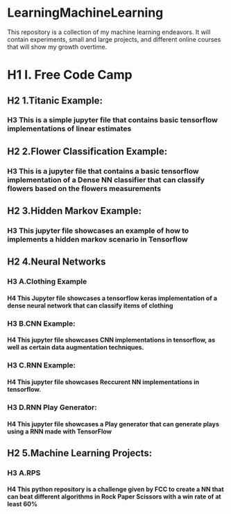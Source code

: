 # LearningMachineLearning
This repository is a collection of my machine learning endeavors. It will contain experiments, small and large projects, and different online courses that will show my growth overtime.

# H1 I. Free Code Camp

## H2  1.Titanic Example:
  
### H3    This is a simple jupyter file that contains basic tensorflow implementations of linear estimates
    
## H2  2.Flower Classification Example:
  
 ### H3   This is a jupyter file that contains a basic tensorflow implementation of a Dense NN classifier that can classify flowers based on the flowers measurements
    
## H2  3.Hidden Markov Example:
  
 ### H3   This jupyter file showcases an example of how to implements a hidden markov scenario in Tensorflow
    
## H2  4.Neural Networks
  
  ### H3  A.Clothing Example
    
#### H4      This Jupyter file showcases a tensorflow keras implementation of a dense neural network that can classify items of clothing
      
  ### H3  B.CNN Example:
    
#### H4      This jupyter file showcases CNN implementations in tensorflow, as well as certain data augmentation techniques. 
      
 ### H3   C.RNN Example:
    
#### H4      This jupyter file showcases Reccurent NN implementations in tensorflow.
      
 ### H3   D.RNN Play Generator:
    
 #### H4     This jupyter file showcases a Play generator that can generate plays using a RNN made with TensorFlow
      
## H2  5.Machine Learning Projects:
  
 ### H3   A.RPS
    
   #### H4   This python repository is a challenge given by FCC to create a NN that can beat different algorithms in Rock Paper Scissors with a win rate of at least 60%
